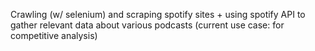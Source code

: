 Crawling (w/ selenium) and scraping spotify sites + using spotify API to gather relevant data about various podcasts (current use case: for competitive analysis)
